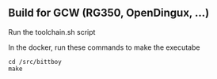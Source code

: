 ## Build for GCW (RG350, OpenDingux, ...)

Run the toolchain.sh script

In the docker, run these commands to make the executabe

```
cd /src/bittboy
make
```

